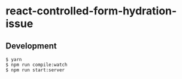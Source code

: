 # react-controlled-form-hydration-issue

## Development

```console
$ yarn
$ npm run compile:watch
$ npm run start:server
```
